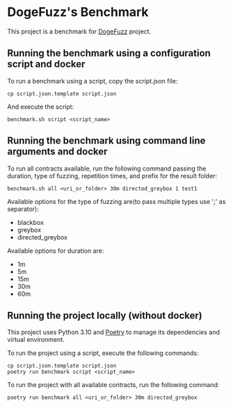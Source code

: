 # DogeFuzz's Benchmark

This project is a benchmark for [DogeFuzz](https://github.com/pamunb/dogefuzz) project.

## Running the benchmark using a configuration script and docker

To run a benchmark using a script, copy the script.json file:

```
cp script.json.template script.json
```

And execute the script:

```
benchmark.sh script <script_name>
```

## Running the benchmark using command line arguments and docker

To run all contracts available, run the following command passing the duration, type of fuzzing, repetition times, and prefix for the result folder:

```
benchmark.sh all <uri_or_folder> 30m directed_greybox 1 test1
```

Available options for the type of fuzzing are(to pass multiple types use ';' as separator):

- blackbox
- greybox
- directed_greybox

Available options for duration are:

- 1m
- 5m
- 15m
- 30m
- 60m
  
## Running the project locally (without docker)
This project uses Python 3.10 and [Poetry](https://python-poetry.org/) to manage its dependencies and virtual environment.

To run the project using a script, execute the following commands:
```
cp script.json.template script.json
poetry run benchmark script <script_name>
```

To run the project with all available contracts, run the following command:

```
poetry run benchmark all <uri_or_folder> 30m directed_greybox
```
